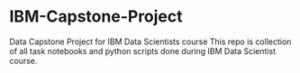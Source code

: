 # IBM-Capstone-Project
Data Capstone Project for IBM Data Scientists course
This repo is collection of all task notebooks and python scripts done during IBM Data Scientist course.
